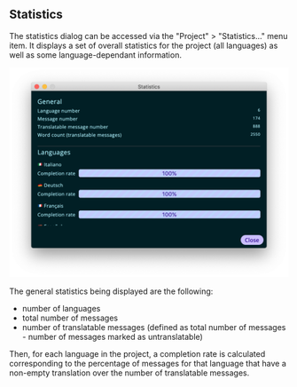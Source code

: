 ## Statistics

The statistics dialog can be accessed via the "Project" > "Statistics…" menu item. It displays a set of overall statistics for the project (all languages) as well as some language-dependant information.

<div align="center">
    <img src="images/dialog_statistics.png" />
</div>

The general statistics being displayed are the following:
- number of languages
- total number of messages
- number of translatable messages (defined as total number of messages - number of messages marked as untranslatable)

Then, for each language in the project, a completion rate is calculated corresponding to the percentage of messages for that language that have a non-empty translation over the number of translatable messages. 
